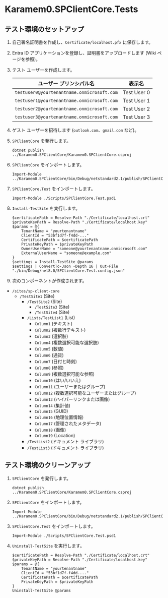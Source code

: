 # Karamem0.SPClientCore.Tests

## テスト環境のセットアップ

1. 自己署名証明書を作成し、`Certificate/localhost.pfx` に保存します。

1. Entra ID アプリケーションを登録し、証明書をアップロードします (Wiki ページを参照)。

1. テスト ユーザーを作成します。

    |ユーザー プリンシパル名|表示名|
    |-|-|
    |`testuser0@yourtenantname.onmicrosoft.com`|Test User 0|
    |`testuser1@yourtenantname.onmicrosoft.com`|Test User 1|
    |`testuser2@yourtenantname.onmicrosoft.com`|Test User 2|
    |`testuser3@yourtenantname.onmicrosoft.com`|Test User 3|

1. ゲスト ユーザーを招待します (`outlook.com`、`gmail.com` など)。

1. `SPClientCore` を発行します。

    ```pwsh
    dotnet publish ../Karamem0.SPClientCore/Karamem0.SPClientCore.csproj
    ```

1. `SPClientCore` をインポートします。

    ```pwsh
    Import-Module ../Karamem0.SPClientCore/bin/Debug/netstandard2.1/publish/SPClientCore.psd1
    ```

1. `SPClientCore.Test` をインポートします。

    ```pwsh
    Import-Module ./Scripts/SPClientCore.Test.psd1
    ```

1. `Install-TestSite` を実行します。

    ```pwsh
    $certificatePath = Resolve-Path "./Certificate/localhost.crt"
    $privateKeyPath = Resolve-Path "./Certificate/localhost.key"
    $params = @{
        TenantName = "yourtenantname"
        ClientId = "53bf1d7f-f4dd-..."
        CertificatePath = $certificatePath
        PrivateKeyPath = $privateKeyPath
        OwnerUserName = "someone@yourtenantname.onmicrosoft.com"
        ExternalUserName = "someone@example.com"
    }
    $settings = Install-TestSite @params
    $settings | ConvertTo-Json -Depth 16 | Out-File "./bin/Debug/net8.0/SPClientCore.Test.config.json"
    ```

1. 次のコンポーネントが作成されます。

- `/sites/sp-client-core`
  - `/TestSite1` (Site)
    - `/TestSite2` (Site)
      - `/TestSite3` (Site)
      - `/TestSite4` (Site)
    - `/Lists/TestList1` (List)
      - `Column1` (テキスト)
      - `Column2` (複数行テキスト)
      - `Column3` (選択肢)
      - `Column4` (複数選択可能な選択肢)
      - `Column5` (数値)
      - `Column6` (通貨)
      - `Column7` (日付と時刻)
      - `Column8` (参照)
      - `Column9` (複数選択可能な参照)
      - `Column10` (はい/いいえ)
      - `Column11` (ユーザーまたはグループ)
      - `Column12` (複数選択可能なユーザーまたはグループ)
      - `Column13` (ハイパーリンクまたは画像)
      - `Column14` (集計値)
      - `Column15` (GUID)
      - `Column16` (地理位置情報)
      - `Column17` (管理されたメタデータ)
      - `Column18` (画像)
      - `Column19` (Location)
    - `/TestList2` (ドキュメント ライブラリ)
    - `/TestList3` (ドキュメント ライブラリ)

## テスト環境のクリーンアップ

1. `SPClientCore` を発行します。

    ```pwsh
    dotnet publish ../Karamem0.SPClientCore/Karamem0.SPClientCore.csproj
    ```

1. `SPClientCore` をインポートします。

    ```pwsh
    Import-Module ../Karamem0.SPClientCore/bin/Debug/netstandard2.1/publish/SPClientCore.psd1
    ```

1. `SPClientCore.Test` をインポートします。

    ```pwsh
    Import-Module ./Scripts/SPClientCore.Test.psd1
    ```

1. `Uninstall-TestSite` を実行します。

    ```pwsh
    $certificatePath = Resolve-Path "./Certificate/localhost.crt"
    $privateKeyPath = Resolve-Path "./Certificate/localhost.key"
    $params = @{
        TenantName = "yourtenantname"
        ClientId = "53bf1d7f-f4dd-..."
        CertificatePath = $certificatePath
        PrivateKeyPath = $privateKeyPath
    }
    Uninstall-TestSite @params
    ```
